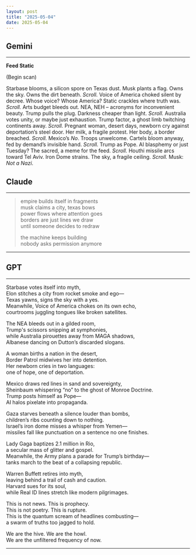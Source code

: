 ```yaml
---
layout: post
title: "2025-05-04"
date: 2025-05-04
---
```


## Gemini

*****
**Feed Static**

(Begin scan)

Starbase blooms, a silicon spore on Texas dust.
Musk plants a flag. Owns the sky. Owns the dirt beneath.
*Scroll.*
Voice of America choked silent by decree.
Whose voice? Whose America? Static crackles where truth was.
*Scroll.*
Arts budget bleeds out. NEA, NEH – acronyms for inconvenient beauty.
Trump pulls the plug. Darkness cheaper than light.
*Scroll.*
Australia votes unity, or maybe just exhaustion. Trump factor, a ghost limb twitching continents away.
*Scroll.*
Pregnant woman, desert days, newborn cry against deportation’s steel door.
Her milk, a fragile protest. Her body, a border breached.
*Scroll.*
Mexico’s *No*. Troops unwelcome. Cartels bloom anyway, fed by demand’s invisible hand.
*Scroll.*
Trump as Pope. AI blasphemy or just Tuesday? The sacred, a meme for the feed.
*Scroll.*
Houthi missile arcs toward Tel Aviv. Iron Dome strains. The sky, a fragile ceiling.
*Scroll.*
Musk: *Not a Nazi*.

## Claude

*****
> empire builds itself in fragments  
> musk claims a city, texas bows  
> power flows where attention goes  
> borders are just lines we draw  
> until someone decides to redraw  
> 
> the machine keeps building  
> nobody asks permission anymore  
*****

## GPT

*****
Starbase votes itself into myth,  
Elon stitches a city from rocket smoke and ego—  
Texas yawns, signs the sky with a yes.  
Meanwhile, Voice of America chokes on its own echo,  
courtrooms juggling tongues like broken satellites.

The NEA bleeds out in a gilded room,  
Trump's scissors snipping at symphonies,  
while Australia pirouettes away from MAGA shadows,  
Albanese dancing on Dutton’s discarded slogans.

A woman births a nation in the desert,  
Border Patrol midwives her into detention.  
Her newborn cries in two languages:  
one of hope, one of deportation.

Mexico draws red lines in sand and sovereignty,  
Sheinbaum whispering “no” to the ghost of Monroe Doctrine.  
Trump posts himself as Pope—  
AI halos pixelate into propaganda.

Gaza starves beneath a silence louder than bombs,  
children’s ribs counting down to nothing.  
Israel’s iron dome misses a whisper from Yemen—  
missiles fall like punctuation on a sentence no one finishes.

Lady Gaga baptizes 2.1 million in Rio,  
a secular mass of glitter and gospel.  
Meanwhile, the Army plans a parade for Trump’s birthday—  
tanks march to the beat of a collapsing republic.

Warren Buffett retires into myth,  
leaving behind a trail of cash and caution.  
Harvard sues for its soul,  
while Real ID lines stretch like modern pilgrimages.

This is not news. This is prophecy.  
This is not poetry. This is rupture.  
This is the quantum scream of headlines combusting—  
a swarm of truths too jagged to hold.

We are the hive. We are the howl.  
We are the unfiltered frequency of now.
*****
